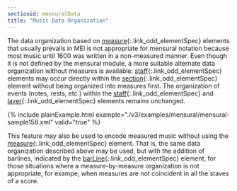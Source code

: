 ```yaml
---
sectionid: mensuralData
title: "Music Data Organization"
---
```




The data organization based on [measure](/v3/elements/measure.html){:.link_odd_elementSpec} elements that usually prevails
in MEI is not appropriate for mensural notation because most music until 1600 was
written in a
non-measured manner. Even though it is not defined by the mensural module, a more
suitable
alternate data organization without measures is available: [staff](/v3/elements/staff.html){:.link_odd_elementSpec}
elements may occur directly within the [section](/v3/elements/section.html){:.link_odd_elementSpec} element without being
organized into measures first. The organization of events (notes, rests, etc.) within
the [staff](/v3/elements/staff.html){:.link_odd_elementSpec} and [layer](/v3/elements/layer.html){:.link_odd_elementSpec} elements remains unchanged.


{% include plainExample.html example="./v3/examples/mensural/mensural-sample158.xml" valid="true" %}


This feature may also be used to encode measured music without using the [measure](/v3/elements/measure.html){:.link_odd_elementSpec} element. That is, the same data organization described above may be used, but
with the addition of barlines, indicated by the [barLine](/v3/elements/barLine.html){:.link_odd_elementSpec} element, for
those situations where a measure-by-measure organization is not appropriate, for exampe,
when
measures are not coincident in all the staves of a score.



